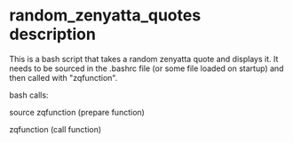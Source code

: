 # random_zenyatta_quotes description
This is a bash script that takes a random zenyatta quote and displays it. 
It needs to be sourced in the .bashrc file (or some file loaded on startup) and then called with "zqfunction".

bash calls:

source zqfunction (prepare function)

zqfunction (call function)
